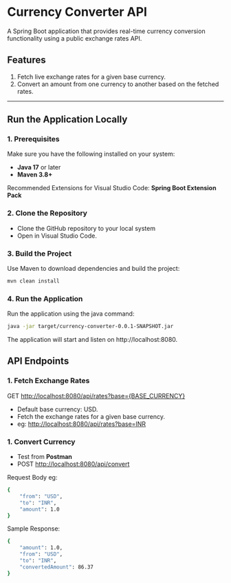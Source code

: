 # Currency Converter API

A Spring Boot application that provides real-time currency conversion functionality using a public exchange rates API.

## **Features**
1. Fetch live exchange rates for a given base currency.
2. Convert an amount from one currency to another based on the fetched rates.

---

## **Run the Application Locally**

### **1. Prerequisites**
Make sure you have the following installed on your system:
- **Java 17** or later
- **Maven 3.8+**

Recommended Extensions for Visual Studio Code:
**Spring Boot Extension Pack**

### **2. Clone the Repository**
- Clone the GitHub repository to your local system
- Open in Visual Studio Code.

### **3. Build the Project**
  Use Maven to download dependencies and build the project:

```bash
mvn clean install
```

### **4. Run the Application**
  Run the application using the java command:

```bash
java -jar target/currency-converter-0.0.1-SNAPSHOT.jar
```
The application will start and listen on http://localhost:8080.

## **API Endpoints**
### **1. Fetch Exchange Rates**
GET [http://localhost:8080/api/rates?base={BASE_CURRENCY}](http://localhost:8080/api/rates?base={BASE_CURRENCY})
- Default base currency: USD.
- Fetch the exchange rates for a given base currency.
- eg: [http://localhost:8080/api/rates?base=INR](http://localhost:8080/api/rates?base=INR)

### **1. Convert Currency**
- Test from **Postman**
- POST [http://localhost:8080/api/convert](http://localhost:8080/api/convert)
  
Request Body eg:
```bash
{
    "from": "USD",
    "to": "INR",
    "amount": 1.0
}
```
Sample Response:
```bash
{
    "amount": 1.0,
    "from": "USD",
    "to": "INR",
    "convertedAmount": 86.37
}
```


